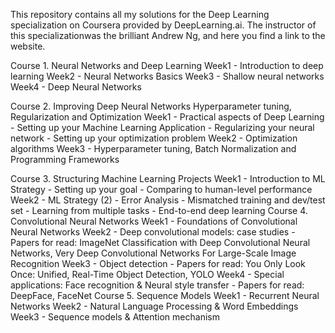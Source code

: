 This repository contains all my solutions for the Deep Learning specialization on Coursera provided by DeepLearning.ai. The instructor of this specializationwas the brilliant Andrew Ng, and here you find a link to the website.

Course 1. Neural Networks and Deep Learning
Week1 - Introduction to deep learning
Week2 - Neural Networks Basics
Week3 - Shallow neural networks
Week4 - Deep Neural Networks

Course 2. Improving Deep Neural Networks Hyperparameter tuning, Regularization and Optimization
Week1 - Practical aspects of Deep Learning - Setting up your Machine Learning Application - Regularizing your neural network - Setting up your optimization problem
Week2 - Optimization algorithms
Week3 - Hyperparameter tuning, Batch Normalization and Programming Frameworks

Course 3. Structuring Machine Learning Projects
Week1 - Introduction to ML Strategy - Setting up your goal - Comparing to human-level performance
Week2 - ML Strategy (2) - Error Analysis - Mismatched training and dev/test set - Learning from multiple tasks - End-to-end deep learning
Course 4. Convolutional Neural Networks
Week1 - Foundations of Convolutional Neural Networks
Week2 - Deep convolutional models: case studies - Papers for read: ImageNet Classification with Deep Convolutional Neural Networks, Very Deep Convolutional Networks For Large-Scale Image Recognition
Week3 - Object detection - Papers for read: You Only Look Once: Unified, Real-Time Object Detection, YOLO
Week4 - Special applications: Face recognition & Neural style transfer - Papers for read: DeepFace, FaceNet
Course 5. Sequence Models
Week1 - Recurrent Neural Networks
Week2 - Natural Language Processing & Word Embeddings
Week3 - Sequence models & Attention mechanism
